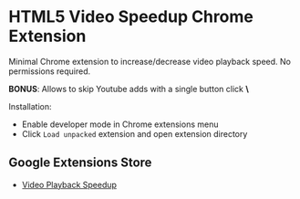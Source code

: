 # HTML5 Video Speedup Chrome Extension

Minimal Chrome extension to increase/decrease video playback speed. No permissions required.

**BONUS**: Allows to skip Youtube adds with a single button click **\\**

Installation:

- Enable developer mode in Chrome extensions menu
- Click `Load unpacked` extension and open extension directory

## Google Extensions Store

- [Video Playback Speedup](https://chromewebstore.google.com/detail/video-playback-speedup/fllmoplppdefmmapminckbjbfpmncjnb)
